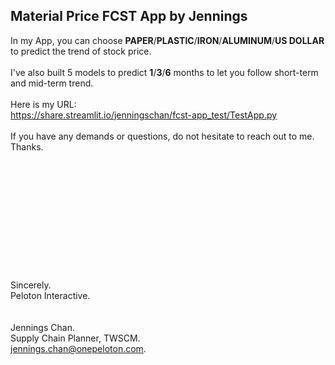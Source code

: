 ## Material Price FCST App by Jennings

In my App, you can choose **PAPER**/**PLASTIC**/**IRON**/**ALUMINUM**/**US DOLLAR** to predict the trend of stock price.  
<br /> 
I've also built 5 models to predict **1**/**3**/**6** months to let you follow short-term and mid-term trend.  
<br /> 
Here is my URL:  
https://share.streamlit.io/jenningschan/fcst-app_test/TestApp.py
<br />   
If you have any demands or questions, do not hesitate to reach out to me. Thanks.  
<br />  
<br />
<br />
<br />
<br />
<br />
<br />
<br />
<br />
<br />
<br />
Sincerely.  <br /> 
Peloton Interactive.  <br /> 
<br />   
Jennings Chan. <br /> 
Supply Chain Planner, TWSCM.  <br /> 
jennings.chan@onepeloton.com.  <br /> 
